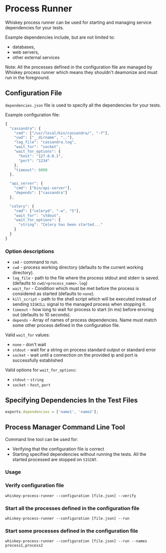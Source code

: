 # Process Runner

Whiskey process runner can be used for starting and managing service
dependencies for your tests.

Example dependencies include, but are not limited to:

* databases,
* web servers,
* other external services

Note: All the processes defined in the configuration file are managed by Whiskey
process runner which means they shouldn't deamonize and must run in the
foreground.

## Configuration File

`dependencies.json` file is used to specify all the dependencies for your tests.

Example configuration file:

```javascript
{
  "cassandra": {
    "cmd": ["/usr/local/bin/cassandra/", "-f"],
    "cwd": ["__dirname", ".."],
    "log_file": "cassandra.log",
    "wait_for": "socket",
    "wait_for_options": {
      "host": "127.0.0.1",
      "port": "1234"
    },
    "timeout": 6000
  },

  "api_server": {
    "cmd": ["bin/api-server"],
    "depends": ["cassandra"]
  },

  "celery": {
    "cmd": ["celeryd", "-w", "5"],
    "wait_for": "stdout",
    "wait_for_options": {
      "string": "Celery has been started..."
    }
  }
}
```

### Option descriptions

* `cmd` - command to run.
* `cwd` - process working directory (defaults to the current working
   directory).
* `log_file` - path to the file where the process stdout and stderr is saved.
  (defaults to `cwd/<process_name>.log`)
* `wait_for` - Condition which must be met before the process is considered as
  started (defaults to `none`).
* `kill_script` - path to the shell script which will be executed instead of
  sending `SIGKILL` signal to the managed process when stopping it.
* `timeout` - how long to wait for process to start (in ms) before erroring
   out (defaults to 10 seconds).
* `depends` - Array of names of process dependencies. Name must match some other
  process defined in the configuration file.

Valid `wait_for` values:

* `none` - don't wait
* `stdout` - wait for a string on process standard output or standard error
* `socket` - wait until a connection on the provided ip and port is successfully
  established

Valid options for `wait_for_options`:

* `stdout` - `string`
* `socket` - `host`, `port`

## Specifying Dependencies In the Test Files

``` javascript
exports.dependencies = ['name1', 'name2'];
```

## Process Manager Command Line Tool

Command line tool can be used for:

* Verifying that the configuration file is correct
* Starting specified dependencies without running the tests. All the started
  processed are stopped on `SIGINT`.

### Usage

### Verify configuration file

`whiskey-process-runner --configuration [file.json] --verify`

### Start all the processes defined in the configuration file

`whiskey-process-runner --configuration [file.json] --run`

### Start some processes defined in the configuration file

`whiskey-process-runner --configuration [file.json] --run --names process1,process2`
